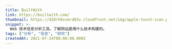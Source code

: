 ```yaml
---
title: BuiltWith
link: https://builtwith.com/
thumbnail: https://d28rh9vvmrd65v.cloudfront.net/img/apple-touch-icon.png
snippet: >-
  Web 技术信息分析工具。了解网站是用什么技术构建的。
tags: ["分析", "信息", "研究"]
createdAt: 2021-07-24T00:00:00.000Z
---
```

